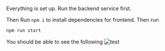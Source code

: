 Everything is set up. Run the backend service first. 

Then Run `npm i` to install dependencies for frontend. Then run 
```bash
npm run start
```
You should be able to see the following
![test](https://i.imgur.com/xZgDtRl.png)
